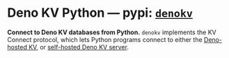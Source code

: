 # Deno KV Python — pypi: [`denokv`](https://pypi.org/project/denokv/)

**Connect to Deno KV databases from Python.** `denokv` implements the KV Connect protocol, which lets Python programs connect to either the [Deno-hosted KV](https://deno.com/kv), or [self-hosted Deno KV server](https://github.com/denoland/denokv).
